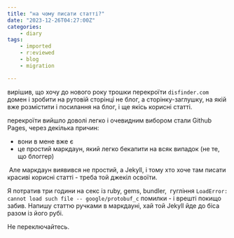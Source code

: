 ```yaml
---
title: "на чому писати статті?"
date: "2023-12-26T04:27:00Z"
categories:
    - diary
tags:
    - imported
    - r:eviewed
    - blog
    - migration

---
```


вирішив, що хочу до нового року трошки перекроїти `disfinder.com` домен і зробити на рутовій сторінці не блог, а сторінку-заглушку, на якій вже розмістити і посилання на блог, і ще якісь корисні статті.

перекроїти вийшло доволі легко і очевидним вибором стали Github Pages, через декілька причин:

* вони в мене вже є
* це простий маркдаун, який легко бекапити на всяк випадок (не те, що блоггер)

 Але маркдаун виявився не простий, а Jekyll, і тому хто хоче там писати красиві корисні статті - треба той джекіл освоїти.

Я потратив три години на секс із ruby, gems, bundler,  гугління `LoadError: cannot load such file -- google/protobuf_c` помилки - і врешті покищо забив. Напишу статтю ручками в маркдауні, хай той Jekyll йде до біса разом із його рубі.

Не переключайтесь.
